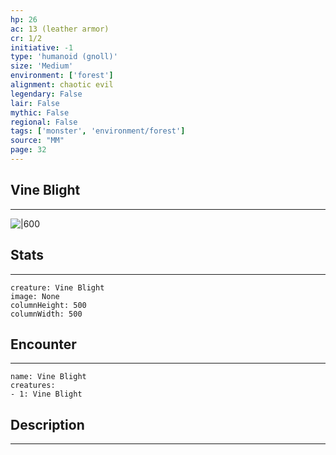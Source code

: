 ```yaml
---
hp: 26
ac: 13 (leather armor)
cr: 1/2
initiative: -1
type: 'humanoid (gnoll)'    
size: 'Medium'
environment: ['forest']
alignment: chaotic evil
legendary: False
lair: False
mythic: False
regional: False
tags: ['monster', 'environment/forest']
source: "MM"
page: 32
---
```


## Vine Blight
---

![|600](D:/Program%20Files/5e.tools/img/bestiary/MM/Vine%20Blight.png)

## Stats
---

```statblock
creature: Vine Blight
image: None
columnHeight: 500
columnWidth: 500
```

## Encounter
---

```encounter-table
name: Vine Blight
creatures:
- 1: Vine Blight
```

## Description
---





